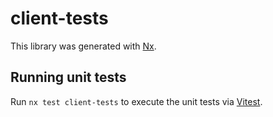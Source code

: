 # client-tests

This library was generated with [Nx](https://nx.dev).

## Running unit tests

Run `nx test client-tests` to execute the unit tests via [Vitest](https://vitest.dev/).
